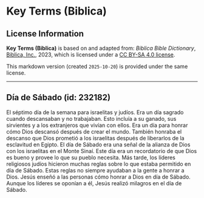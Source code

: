 # Key Terms (Biblica)

## License Information

**Key Terms (Biblica)** is based on and adapted from: _Biblica Bible Dictionary_, [Biblica, Inc.](https://www.biblica.com/), 2023, which is licensed under a [CC BY-SA 4.0 license](https://creativecommons.org/licenses/by-sa/4.0/legalcode.en).

This markdown version (created `2025-10-20`) is provided under the same license.



--------------------------------

## Día de Sábado (id: 232182)

El séptimo día de la semana para israelitas y judíos. Era un día sagrado cuando descansaban y no trabajaban. Esto incluía a su ganado, sus sirvientes y a los extranjeros que vivían con ellos. Era un día para honrar cómo Dios descansó después de crear el mundo. También honraba el descanso que Dios prometió a los israelitas después de liberarlos de la esclavitud en Egipto. El día de Sábado era una señal de la alianza de Dios con los israelitas en el Monte Sinaí. Este día era un recordatorio de que Dios es bueno y provee lo que su pueblo necesita. Más tarde, los líderes religiosos judíos hicieron muchas reglas sobre lo que estaba permitido en día de Sábado. Estas reglas no siempre ayudaban a la gente a honrar a Dios. Jesús enseñó a las personas cómo honrar a Dios en día de Sábado. Aunque los líderes se oponían a él, Jesús realizó milagros en el día de Sábado.


